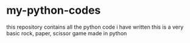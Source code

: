 # my-python-codes
this repository contains all the python code i have written
this is a very basic rock, paper, scissor game made in python
